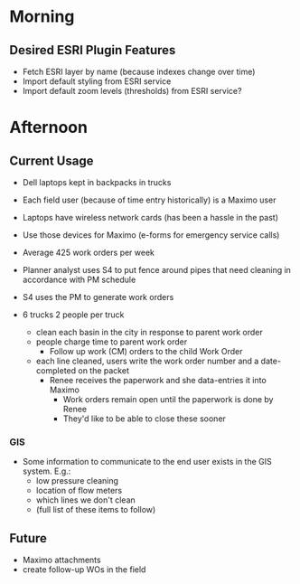 
# Morning

## Desired ESRI Plugin Features

- Fetch ESRI layer by name (because indexes change over time)
- Import default styling from ESRI service
- Import default zoom levels (thresholds) from ESRI service?

# Afternoon

## Current Usage

- Dell laptops kept in backpacks in trucks
- Each field user (because of time entry historically) is a Maximo user
- Laptops have wireless network cards (has been a hassle in the past)
- Use those devices for Maximo (e-forms for emergency service calls)
- Average 425 work orders per week

- Planner analyst uses S4 to put fence around pipes that need cleaning in accordance with PM schedule

- S4 uses the PM to generate work orders

- 6 trucks 2 people per truck
  - clean each basin in the city in response to parent work order
  - people charge time to parent work order
    - Follow up work (CM) orders to the child Work Order
  - each line cleaned, users write the work order number and a date-completed on the packet
    - Renee receives the paperwork and she data-entries it into Maximo
      - Work orders remain open until the paperwork is done by Renee
      - They'd like to be able to close these sooner

### GIS

- Some information to communicate to the end user exists in the GIS system. E.g.:
  - low pressure cleaning
  - location of flow meters
  - which lines we don't clean
  - (full list of these items to follow)

## Future

- Maximo attachments
- create follow-up WOs in the field
